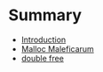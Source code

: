 # Summary

* [Introduction](README.md)
* [Malloc Maleficarum](chapter1.md)
* [double free](double-free.md)

